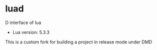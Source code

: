 # luad
D interface of lua

* Lua version: 5.3.3

This is a custom fork for building a project in release mode under DMD